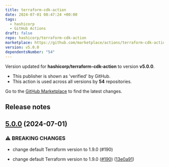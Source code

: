 ```yaml
---
title: terraform-cdk-action
date: 2024-07-01 08:47:24 +00:00
tags:
  - hashicorp
  - GitHub Actions
draft: false
repo: hashicorp/terraform-cdk-action
marketplace: https://github.com/marketplace/actions/terraform-cdk-action
version: v5.0.0
dependentsNumber: "54"
---
```



Version updated for **hashicorp/terraform-cdk-action** to version **v5.0.0**.
- This publisher is shown as 'verified' by GitHub.
- This action is used across all versions by **54** repositories.

Go to the [GitHub Marketplace](https://github.com/marketplace/actions/terraform-cdk-action) to find the latest changes.

## Release notes

## [5.0.0](https://github.com/hashicorp/terraform-cdk-action/compare/v4.1.3...v5.0.0) (2024-07-01)


### ⚠ BREAKING CHANGES

* change default Terraform version to 1.9.0 (#190)

* change default Terraform version to 1.9.0 ([#190](https://github.com/hashicorp/terraform-cdk-action/issues/190)) ([13e0a91](https://github.com/hashicorp/terraform-cdk-action/commit/13e0a9164e0a106afb6c9c73047c7c05518b8a3a))

